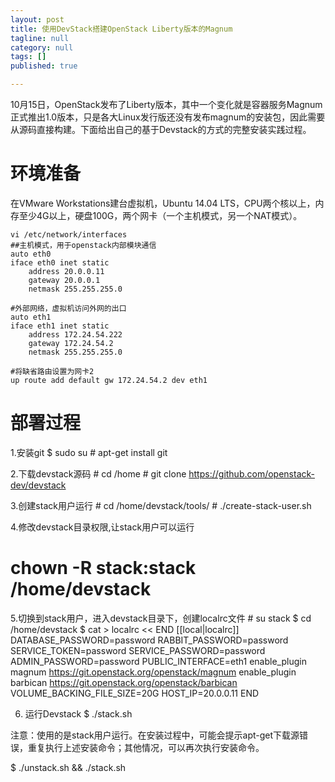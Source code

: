```yaml
---
layout: post
title: 使用DevStack搭建OpenStack Liberty版本的Magnum
tagline: null
category: null
tags: []
published: true

---
```

10月15日，OpenStack发布了Liberty版本，其中一个变化就是容器服务Magnum正式推出1.0版本，只是各大Linux发行版还没有发布magnum的安装包，因此需要从源码直接构建。下面给出自己的基于Devstack的方式的完整安装实践过程。

# 环境准备 

在VMware Workstations建台虚拟机，Ubuntu 14.04 LTS，CPU两个核以上，内存至少4G以上，硬盘100G，两个网卡（一个主机模式，另一个NAT模式）。

    vi /etc/network/interfaces
    ##主机模式，用于openstack内部模块通信 
    auto eth0
    iface eth0 inet static
        address 20.0.0.11
        gateway 20.0.0.1
        netmask 255.255.255.0

    #外部网络，虚拟机访问外网的出口
    auto eth1
    iface eth1 inet static
        address 172.24.54.222
        gateway 172.24.54.2
        netmask 255.255.255.0

    #将缺省路由设置为网卡2
    up route add default gw 172.24.54.2 dev eth1

# 部署过程

1.安装git
    $ sudo su
    # apt-get install git

2.下载devstack源码
    # cd /home
    # git clone https://github.com/openstack-dev/devstack 

3.创建stack用户运行
    # cd /home/devstack/tools/
    # ./create-stack-user.sh

4.修改devstack目录权限,让stack用户可以运行
# chown -R stack:stack /home/devstack

5.切换到stack用户，进入devstack目录下，创建localrc文件
    # su stack
    $ cd /home/devstack
    $ cat > localrc << END
    [[local|localrc]]
    DATABASE_PASSWORD=password
    RABBIT_PASSWORD=password
    SERVICE_TOKEN=password
    SERVICE_PASSWORD=password
    ADMIN_PASSWORD=password
    PUBLIC_INTERFACE=eth1
    enable_plugin magnum https://git.openstack.org/openstack/magnum
    enable_plugin barbican https://git.openstack.org/openstack/barbican
    VOLUME_BACKING_FILE_SIZE=20G
    HOST_IP=20.0.0.11
    END

6. 运行Devstack
    $ ./stack.sh

注意：使用的是stack用户运行。在安装过程中，可能会提示apt-get下载源错误，重复执行上述安装命令；其他情况，可以再次执行安装命令。

$  ./unstack.sh && ./stack.sh
